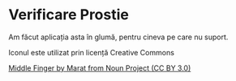# Verificare Prostie

Am făcut aplicația asta în glumă, pentru cineva pe care nu suport.


Iconul este utilizat prin licență Creative Commons

[Middle Finger by Marat from Noun Project (CC BY 3.0)](https://thenounproject.com/icon/middle-finger-17109/)
